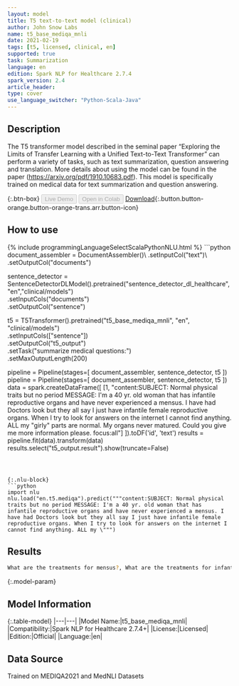 ```yaml
---
layout: model
title: T5 text-to-text model (clinical)
author: John Snow Labs
name: t5_base_mediqa_mnli
date: 2021-02-19
tags: [t5, licensed, clinical, en]
supported: true
task: Summarization
language: en
edition: Spark NLP for Healthcare 2.7.4
spark_version: 2.4
article_header:
type: cover
use_language_switcher: "Python-Scala-Java"
---
```


## Description

The T5 transformer model described in the seminal paper “Exploring the Limits of Transfer Learning with a Unified Text-to-Text Transformer” can perform a variety of tasks, such as text summarization, question answering and translation. More details about using the model can be found in the paper (https://arxiv.org/pdf/1910.10683.pdf). This model is specifically trained on medical data for text summarization and question answering.

{:.btn-box}
<button class="button button-orange" disabled>Live Demo</button>
<button class="button button-orange" disabled>Open in Colab</button>
[Download](https://s3.amazonaws.com/auxdata.johnsnowlabs.com/clinical/models/t5_base_mediqa_mnli_en_2.7.4_2.4_1613750257481.zip){:.button.button-orange.button-orange-trans.arr.button-icon}

## How to use



<div class="tabs-box" markdown="1">
{% include programmingLanguageSelectScalaPythonNLU.html %}
```python
document_assembler = DocumentAssembler()\
.setInputCol("text")\
.setOutputCol("documents")

sentence_detector = SentenceDetectorDLModel().pretrained("sentence_detector_dl_healthcare","en","clinical/models")\
.setInputCols("documents")\
.setOutputCol("sentence")

t5 = T5Transformer().pretrained("t5_base_mediqa_mnli", "en", "clinical/models") \
.setInputCols(["sentence"]) \
.setOutputCol("t5_output")\
.setTask("summarize medical questions:")\
.setMaxOutputLength(200)

pipeline = Pipeline(stages=[
document_assembler, 
sentence_detector,
t5
])
pipeline = Pipeline(stages=[
document_assembler, 
sentence_detector,
t5
])
data = spark.createDataFrame([
[1, "content:SUBJECT: Normal physical traits but no period MESSAGE: I'm a 40 yr. old woman that has infantile reproductive organs and have never experienced a mensus. I have had Doctors look but they all say I just have infantile female reproductive organs. When I try to look for answers on the internet I cannot find anything. ALL my \"girly\" parts are normal. My organs never matured. Could you give me more information please. focus:all"]
]).toDF('id', 'text')
results = pipeline.fit(data).transform(data)
results.select("t5_output.result").show(truncate=False)

```



{:.nlu-block}
```python
import nlu
nlu.load("en.t5.mediqa").predict("""content:SUBJECT: Normal physical traits but no period MESSAGE: I'm a 40 yr. old woman that has infantile reproductive organs and have never experienced a mensus. I have had Doctors look but they all say I just have infantile female reproductive organs. When I try to look for answers on the internet I cannot find anything. ALL my \""")
```

</div>

## Results

```bash
What are the treatments for mensus?, What are the treatments for infantile female reproductive organs?, What are the treatments for cancer?, What are the treatments for organ transplantation?, What are the treatments for cancer?, What are the treatments for cancer?
```

{:.model-param}
## Model Information

{:.table-model}
|---|---|
|Model Name:|t5_base_mediqa_mnli|
|Compatibility:|Spark NLP for Healthcare 2.7.4+|
|License:|Licensed|
|Edition:|Official|
|Language:|en|

## Data Source

Trained on MEDIQA2021 and MedNLI Datasets
